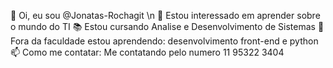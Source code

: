 👋 Oi, eu sou @Jonatas-Rochagit \n
👀 Estou interessado em aprender sobre o mundo do TI
📚​ Estou cursando Analise e Desenvolvimento de Sistemas
🌱 Fora da faculdade estou aprendendo: desenvolvimento front-end e python 
📫 Como me contatar: Me contatando pelo numero 11 95322 3404

<!---
Jonatas-Rochagit/Jonatas-Rochagit is a ✨ special ✨ repository because its `README.md` (this file) appears on your GitHub profile.
You can click the Preview link to take a look at your changes.
--->
